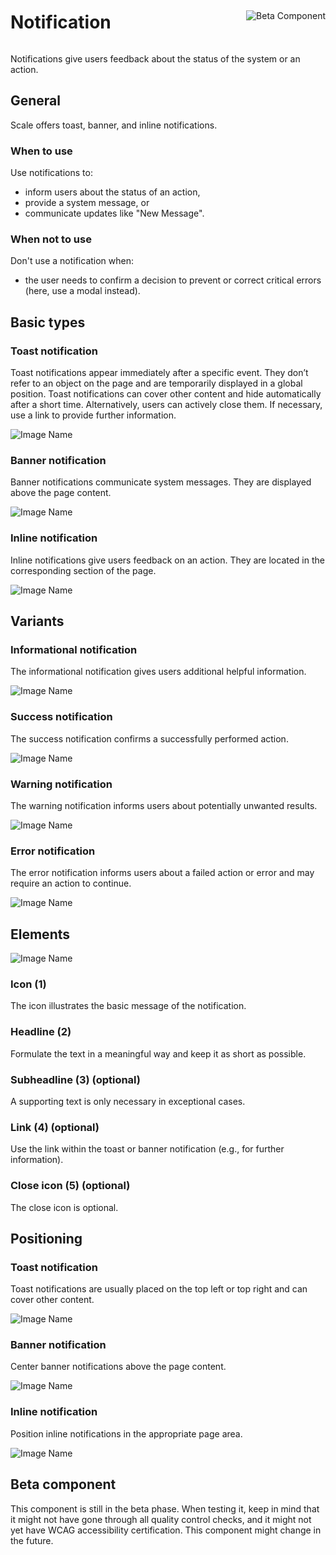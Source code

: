 <div style="display: inline-flex; align-items: center; justify-content: space-between; width: 100%;">
    <h1>Notification</h1>
    <img src="assets/beta.png" alt="Beta Component" />
</div>

Notifications give users feedback about the status of the system or an action.

## General

Scale offers toast, banner, and inline notifications.

### When to use

Use notifications to:

- inform users about the status of an action,
- provide a system message, or
- communicate updates like "New Message".

### When not to use

Don't use a notification when:

- the user needs to confirm a decision to prevent or correct critical errors (here, use a modal instead).

## Basic types

### Toast notification

Toast notifications appear immediately after a specific event. They don’t refer to an object on the page and are temporarily displayed in a global position.
Toast notifications can cover other content and hide automatically after a short time. Alternatively, users can actively close them. If necessary, use a link to
provide further information.

![Image Name](assets/3_components/notifications/toast.png)

### Banner notification

Banner notifications communicate system messages. They are displayed above the page content.

![Image Name](assets/3_components/notifications/banner.png)

### Inline notification

Inline notifications give users feedback on an action. They are located in the corresponding section of the page. 

![Image Name](assets/3_components/notifications/inline.png)

## Variants

### Informational notification

The informational notification gives users additional helpful information. 

![Image Name](assets/3_components/notifications/variant_info.png)

### Success notification

The success notification confirms a successfully performed action.

![Image Name](assets/3_components/notifications/variant_success.png)

### Warning notification

The warning notification informs users about potentially unwanted results.

![Image Name](assets/3_components/notifications/variant_warning.png)

### Error notification

The error notification informs users about a failed action or error and may require an action to continue.

![Image Name](assets/3_components/notifications/variant_error.png)

## Elements

![Image Name](assets/3_components/notifications/elements.png)

### Icon (1)

The icon illustrates the basic message of the notification.

### Headline (2)

Formulate the text in a meaningful way and keep it as short as possible.

### Subheadline (3) (optional)

A supporting text is only necessary in exceptional cases.

### Link (4) (optional)

Use the link within the toast or banner notification (e.g., for further information).

### Close icon (5) (optional)

The close icon is optional.

## Positioning

### Toast notification

Toast notifications are usually placed on the top left or top right and can cover other content.

![Image Name](assets/3_components/notifications/position_toast.png)

### Banner notification 

Center banner notifications above the page content.

![Image Name](assets/3_components/notifications/position_banner.png)

### Inline notification

Position inline notifications in the appropriate page area.

![Image Name](assets/3_components/notifications/position_inline.png)

## Beta component

This component is still in the beta phase. When testing it, keep in mind that it might not have gone through all quality control checks, and it might not yet have WCAG accessibility certification. This component might change in the future.